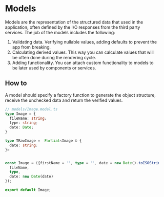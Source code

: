 # Models

Models are the representation of the structured data that used in the application, often defined by the I/O responses from the third party services.
The job of the models includes the following:

1. Validating data. Verifying nullable values, adding defaults to prevent the app from breaking.
2. Calculating derived values. This way you can calculate values that will be often done during the rendering cycle.
3. Adding functionality. You can attach custom functionality to models to be later used by components or services.

## How to

A model should specify a factory function to generate the object structure, receive the unchecked data and return the verified values.

```ts
// models/Image.model.ts
type Image = {
  fileName: string;
  type: string;
  date: Date;
}

type TRawImage =  Partial<Image & {
  date: string;
}> 


const Image = ({firstName = '', type = '', date = new Date().toISOString()}: TRawImage): Image => ({
  fileName,
  type,
  date: new Date(date)
});

export default Image;
```
